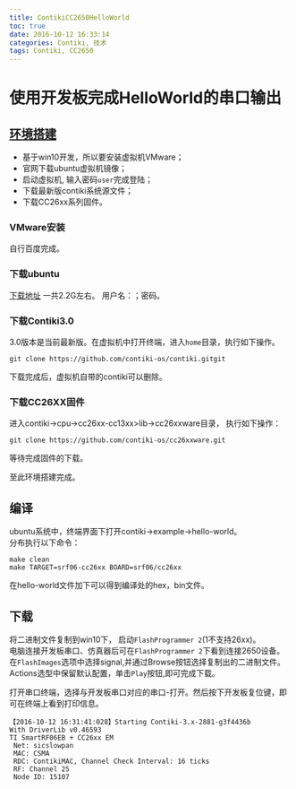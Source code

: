 ```yaml
---
title: ContikiCC2650HelloWorld
toc: true
date: 2016-10-12 16:33:14
categories: Contiki, 技术
tags: Contiki, CC2650
---
```



# 使用开发板完成HelloWorld的串口输出
## [环境搭建](http://www.contiki-os.org/start.html)
* 基于win10开发，所以要安装虚拟机VMware；
* 官网下载ubuntu虚拟机镜像；
* 启动虚拟机, 输入密码`user`完成登陆；
* 下载最新版contiki系统源文件；
* 下载CC26xx系列固件。

<!--more-->

### VMware安装
自行百度完成。

### 下载ubuntu
[下载地址](https://sourceforge.net/projects/contiki/files/Instant%20Contiki/)
一共2.2G左右。 用户名：；密码。 

### 下载Contiki3.0
3.0版本是当前最新版。在虚拟机中打开终端，进入`home`目录，执行如下操作。
```
git clone https://github.com/contiki-os/contiki.git​git
```
下载完成后，虚拟机自带的contiki可以删除。

### 下载CC26XX固件
进入contiki->cpu->cc26xx-cc13xx>lib->cc26xxware目录，
执行如下操作：
```
git clone https://github.com/contiki-os/cc26xxware.git
```
等待完成固件的下载。

至此环境搭建完成。

## 编译
ubuntu系统中，终端界面下打开contiki->example->hello-world。  
分布执行以下命令：
```
make clean
make TARGET=srf06-cc26xx BOARD=srf06/cc26xx
```
在hello-world文件加下可以得到编译处的hex，bin文件。
## 下载
将二进制文件复制到win10下，
启动`FlashProgrammer 2`(1不支持26xx)。  
电脑连接开发板串口、仿真器后可在`FlashProgrammer 2`下看到连接2650设备。
在`FlashImages`选项中选择signal,并通过Browse按钮选择复制出的二进制文件。 
Actions选型中保留默认配置，单击`Play`按钮,即可完成下载。

打开串口终端，选择与开发板串口对应的串口-打开。然后按下开发板复位键，即可在终端上看到打印信息。
```
【2016-10-12 16:31:41:028】Starting Contiki-3.x-2881-g3f4436b
With DriverLib v0.46593
TI SmartRF06EB + CC26xx EM
 Net: sicslowpan
 MAC: CSMA
 RDC: ContikiMAC, Channel Check Interval: 16 ticks
 RF: Channel 25
 Node ID: 15107
```
